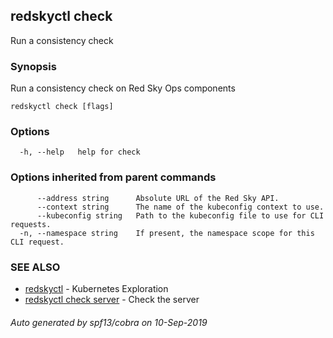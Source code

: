 ## redskyctl check

Run a consistency check

### Synopsis

Run a consistency check on Red Sky Ops components

```
redskyctl check [flags]
```

### Options

```
  -h, --help   help for check
```

### Options inherited from parent commands

```
      --address string      Absolute URL of the Red Sky API.
      --context string      The name of the kubeconfig context to use.
      --kubeconfig string   Path to the kubeconfig file to use for CLI requests.
  -n, --namespace string    If present, the namespace scope for this CLI request.
```

### SEE ALSO

* [redskyctl](redskyctl.md)	 - Kubernetes Exploration
* [redskyctl check server](redskyctl_check_server.md)	 - Check the server

###### Auto generated by spf13/cobra on 10-Sep-2019
